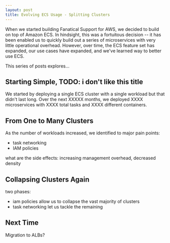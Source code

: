 ```yaml
---
layout: post
title: Evolving ECS Usage - Splitting Clusters
---
```


When we started building Fanatical Support for AWS, we decided to build on top of Amazon ECS. In hindsight, this was a fortuitous decision -- it has been enabled us to quickly build out a series of microservices with very little operational overhead. However, over time, the ECS feature set has expanded, our use cases have expanded, and we've learned way to better use ECS.

This series of posts explores...

## Starting Simple, TODO: i don't like this title

We started by deploying a single ECS cluster with a single workload but that didn't last long. Over the next XXXXX months, we deployed XXXX microservices with XXXX total tasks and XXXX different containers. 

## From One to Many Clusters

As the number of workloads increased, we identified to major pain points:

- task networking
- IAM policies

what are the side effects: increasing management overhead, decreased density

## Collapsing Clusters Again

two phases: 

- iam policies allow us to collapse the vast majority of clusters
- task networking let us tackle the remaining

## Next Time

Migration to ALBs?